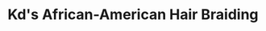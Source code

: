 ---
title: "Kd's African-American Hair Braiding"
url: /philadelphia/kds-african-american-hair-braiding/
shop: Friseur
---